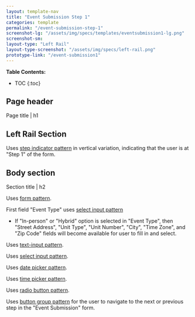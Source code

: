 ```yaml
---
layout: template-nav
title: "Event Submission Step 1"
categories: template
permalink: "/event-submission-step-1"
screenshot-lg: "/assets/img/specs/templates/eventsubmission1-lg.png"
screenshot-sm: 
layout-type: "Left Rail"
layout-type-screenshot: "/assets/img/specs/left-rail.png"
prototype-link: "/event-submission1"
---
```


__Table Contents:__
* TOC
{:toc}

## Page header 
Page title | h1 

## Left Rail Section

Uses [step indicator pattern](/step-indicator) in vertical variation, indicating that the user is at "Step 1" of the form.


## Body section
Section title | h2

Uses [form pattern](/forms).

First field "Event Type" uses [select input pattern](/select-input)
-  If "In-person" or "Hybrid" option is selected in "Event Type", then "Street Address", "Unit Type", "Unit Number", "City", "Time Zone", and "Zip Code" fields will become available for user to fill in and select.

Uses [text-input pattern](/text-input).

Uses [select input pattern](/select-input).

Uses [date picker pattern](/date-picker).

Uses [time picker pattern](/time-picker).

Uses [radio button pattern](/radio).

Uses [button group pattern](/button-group) for the user to navigate to the next or previous step in the "Event Submission" form.
